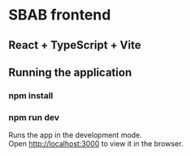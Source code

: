 # SBAB frontend

## React + TypeScript + Vite

## Running the application

### npm install

### npm run dev

Runs the app in the development mode.\
Open [http://localhost:3000](http://localhost:3000) to view it in the browser.
